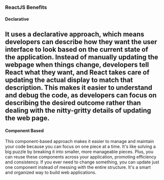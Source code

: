 ### ReactJS Benefits
#### Declarative
It uses a declarative approach, which means developers can describe how they want the user interface to look based on the current state of the application. Instead of manually updating the webpage when things change, developers tell React what they want, and React takes care of updating the actual display to match that description. This makes it easier to understand and debug the code, as developers can focus on describing the desired outcome rather than dealing with the nitty-gritty details of updating the web page.
---
#### Component Based
This component-based approach makes it easier to manage and maintain your code because you can focus on one piece at a time. It's like solving a big puzzle by breaking it into smaller, more manageable pieces. Plus, you can reuse these components across your application, promoting efficiency and consistency. If you ever need to change something, you can update just one component instead of messing with the entire structure. It's a smart and organized way to build web applications.
